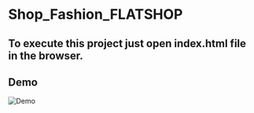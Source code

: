# Shop_Fashion_FLATSHOP

## To execute this project just open index.html file in the browser.

## Demo
![Demo](https://github.com/hoanghuytoi/Shop_Fashion_FLATSHOP/blob/main/demo/Video_2025-05-30_133924.gif)